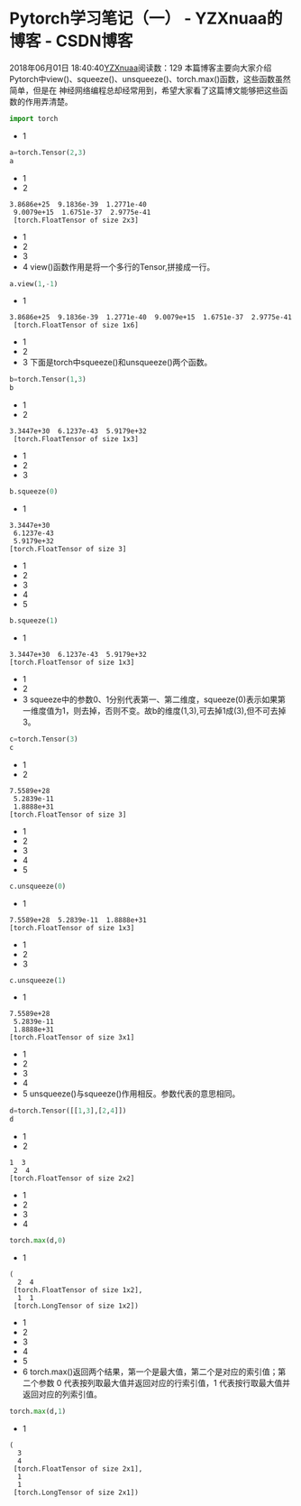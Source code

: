 # Pytorch学习笔记（一） - YZXnuaa的博客 - CSDN博客
2018年06月01日 18:40:40[YZXnuaa](https://me.csdn.net/YZXnuaa)阅读数：129
本篇博客主要向大家介绍Pytorch中view()、squeeze()、unsqueeze()、torch.max()函数，这些函数虽然简单，但是在 
神经网络编程总却经常用到，希望大家看了这篇博文能够把这些函数的作用弄清楚。
```python
import torch
```
- 1
```python
a=torch.Tensor(2,3)
a
```
- 1
- 2
```
3.8686e+25  9.1836e-39  1.2771e-40
 9.0079e+15  1.6751e-37  2.9775e-41
 [torch.FloatTensor of size 2x3]
```
- 1
- 2
- 3
- 4
view()函数作用是将一个多行的Tensor,拼接成一行。
```python
a.view(1,-1)
```
- 1
```
3.8686e+25  9.1836e-39  1.2771e-40  9.0079e+15  1.6751e-37  2.9775e-41
 [torch.FloatTensor of size 1x6]
```
- 1
- 2
- 3
下面是torch中squeeze()和unsqueeze()两个函数。
```python
b=torch.Tensor(1,3)
b
```
- 1
- 2
```
3.3447e+30  6.1237e-43  5.9179e+32
 [torch.FloatTensor of size 1x3]
```
- 1
- 2
- 3
```python
b.squeeze(0)
```
- 1
```
3.3447e+30
 6.1237e-43
 5.9179e+32
[torch.FloatTensor of size 3]
```
- 1
- 2
- 3
- 4
- 5
```python
b.squeeze(1)
```
- 1
```
3.3447e+30  6.1237e-43  5.9179e+32
[torch.FloatTensor of size 1x3]
```
- 1
- 2
- 3
squeeze中的参数0、1分别代表第一、第二维度，squeeze(0)表示如果第一维度值为1，则去掉，否则不变。故b的维度(1,3),可去掉1成(3),但不可去掉3。
```python
c=torch.Tensor(3)
c
```
- 1
- 2
```
7.5589e+28
 5.2839e-11
 1.8888e+31
[torch.FloatTensor of size 3]
```
- 1
- 2
- 3
- 4
- 5
```python
c.unsqueeze(0)
```
- 1
```
7.5589e+28  5.2839e-11  1.8888e+31
[torch.FloatTensor of size 1x3]
```
- 1
- 2
- 3
```python
c.unsqueeze(1)
```
- 1
```
7.5589e+28
 5.2839e-11
 1.8888e+31
[torch.FloatTensor of size 3x1]
```
- 1
- 2
- 3
- 4
- 5
unsqueeze()与squeeze()作用相反。参数代表的意思相同。
```python
d=torch.Tensor([[1,3],[2,4]])
d
```
- 1
- 2
```
1  3
 2  4
[torch.FloatTensor of size 2x2]
```
- 1
- 2
- 3
- 4
```python
torch.max(d,0)
```
- 1
```
(
  2  4
 [torch.FloatTensor of size 1x2], 
  1  1
 [torch.LongTensor of size 1x2])
```
- 1
- 2
- 3
- 4
- 5
- 6
torch.max()返回两个结果，第一个是最大值，第二个是对应的索引值；第二个参数 0 代表按列取最大值并返回对应的行索引值，1 代表按行取最大值并返回对应的列索引值。
```python
torch.max(d,1)
```
- 1
```
(
  3
  4
 [torch.FloatTensor of size 2x1], 
  1
  1
 [torch.LongTensor of size 2x1])
```
